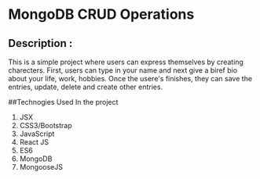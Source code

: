 
# MongoDB CRUD Operations

## Description :

This is a simple project where users can express themselves by creating charecters. First, users can type in your name and next give a biref bio about your life, work, hobbies. Once the usere's finishes, they can save the entries, update, delete and create other entries. 

##Technogies Used In the project
1.	JSX
2.	CSS3/Bootstrap
3.	JavaScript
4.	React JS
5.  ES6
6.  MongoDB
7.  MongooseJS

